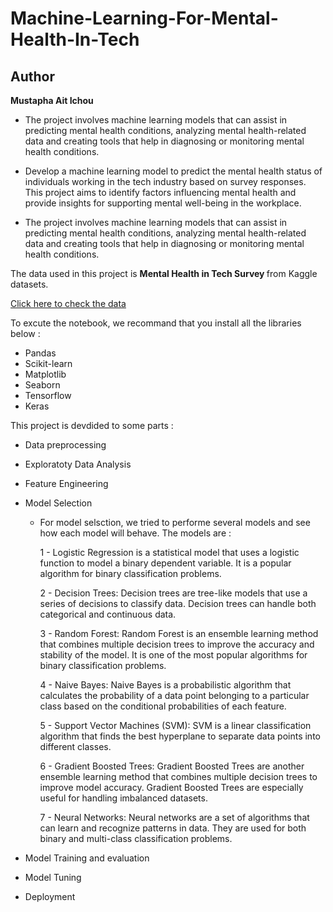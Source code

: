# Machine-Learning-For-Mental-Health-In-Tech

## Author

**Mustapha Ait Ichou**

* The project involves machine learning models that can assist in predicting mental health conditions, analyzing mental health-related data and creating tools that help in diagnosing or monitoring mental health conditions.

 * Develop a machine learning model to predict the mental health status of individuals working in the tech industry based on survey responses. This project aims to identify factors influencing mental health and provide insights for supporting mental well-being in the workplace.

 * The project involves machine learning models that can assist in predicting mental health conditions, analyzing mental health-related data and creating tools that help in diagnosing or monitoring mental health conditions.

   
The data used in this project is <b> Mental Health in Tech Survey </b> from Kaggle datasets.

<a href="https://www.kaggle.com/datasets/osmi/mental-health-in-tech-survey ">Click here to check the data </a>

To excute the notebook, we recommand that you install all the libraries below : 
  - Pandas
  - Scikit-learn
  - Matplotlib
  - Seaborn
  - Tensorflow
  - Keras

This project is devdided to some parts : 
  - Data preprocessing
  - Exploratoty Data Analysis
  - Feature Engineering
  - Model Selection 
    - For model selsction, we tried to performe several models and see how each model will behave. The models are : 

      1 - Logistic Regression is a statistical model that uses a logistic function to model a binary dependent variable. It is a popular algorithm for binary classification problems. 

      2 - Decision Trees: Decision trees are tree-like models that use a series of decisions to classify data. Decision trees can handle both categorical and continuous data. 

      3 - Random Forest: Random Forest is an ensemble learning method that combines multiple decision trees to improve the accuracy and stability of the model. It is one of the most popular algorithms for binary classification problems.

      4 - Naive Bayes: Naive Bayes is a probabilistic algorithm that calculates the probability of a data point belonging to a particular class based on the conditional probabilities of each feature. 

      5 - Support Vector Machines (SVM): SVM is a linear classification algorithm that finds the best hyperplane to separate data points into different classes.

      6 - Gradient Boosted Trees: Gradient Boosted Trees are another ensemble learning method that combines multiple decision trees to improve model accuracy. Gradient Boosted Trees are especially useful for handling imbalanced datasets. 

      7 - Neural Networks: Neural networks are a set of algorithms that can learn and recognize patterns in data. They are used for both binary and multi-class classification problems. 

  - Model Training and evaluation
  - Model Tuning
  - Deployment 
